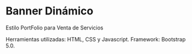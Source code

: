 # Banner Dinámico
Estilo PortFolio para Venta de Servicios

Herramientas utilizadas: HTML, CSS y Javascript. 
Framework: Bootstrap 5.0.
